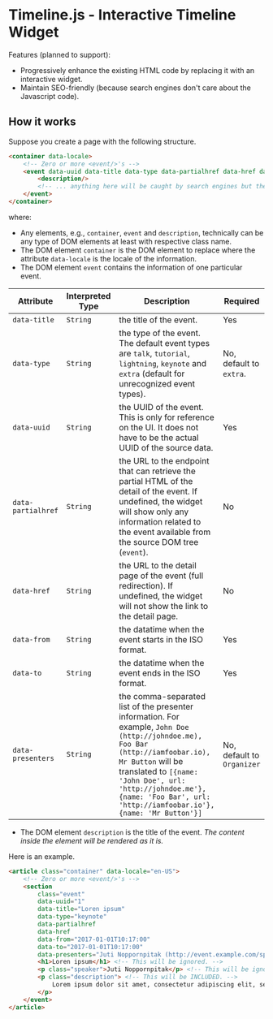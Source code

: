# Timeline.js - Interactive Timeline Widget

Features (planned to support):
* Progressively enhance the existing HTML code by replacing it with an interactive widget.
* Maintain SEO-friendly (because search engines don't care about the Javascript code).

## How it works

Suppose you create a page with the following structure.

```html
<container data-locale>
    <!-- Zero or more <event/>'s -->
    <event data-uuid data-title data-type data-partialhref data-href data-from data-to data-presenters>
        <description/>
        <!-- ... anything here will be caught by search engines but the widget will ignore ... -->
    </event>
</container>
```

where:
* Any elements, e.g., `container`, `event` and `description`, technically can be any type of DOM elements at least with respective class name.
* The DOM element `container` is the DOM element to replace where the attribute `data-locale` is the locale of the information.
* The DOM element `event` contains the information of one particular event.

| Attribute | Interpreted Type | Description | Required |
| --- | --- | --- | --- |
| `data-title` | `String` | the title of the event. | Yes |
| `data-type` | `String` | the type of the event. The default event types are `talk`, `tutorial`, `lightning`, `keynote` and `extra` (default for unrecognized event types). | No, default to `extra`. |
| `data-uuid` | `String` | the UUID of the event. This is only for reference on the UI. It does not have to be the actual UUID of the source data. | Yes |
| `data-partialhref` | `String` | the URL to the endpoint that can retrieve the partial HTML of the detail of the event. If undefined, the widget will show only any information related to the event available from the source DOM tree (`event`). | No |
| `data-href` | `String` | the URL to the detail page of the event (full redirection). If undefined, the widget will not show the link to the detail page. | No |
| `data-from` | `String` | the datatime when the event starts in the ISO format. | Yes |
| `data-to` | `String` | the datatime when the event ends in the ISO format. | Yes |
| `data-presenters` | `String` | the comma-separated list of the presenter information. For example, `John Doe (http://johndoe.me), Foo Bar (http://iamfoobar.io), Mr Button` will be translated to `[{name: 'John Doe', url: 'http://johndoe.me'}, {name: 'Foo Bar', url: 'http://iamfoobar.io'}, {name: 'Mr Button'}]`| No, default to `Organizer` |

* The DOM element `description` is the title of the event. *The content inside the element will be rendered as it is.*

Here is an example.

```html
<article class="container" data-locale="en-US">
    <!-- Zero or more <event/>'s -->
    <section
        class="event"
        data-uuid="1"
        data-title="Loren ipsum"
        data-type="keynote"
        data-partialhref
        data-href
        data-from="2017-01-01T10:17:00"
        data-to="2017-01-01T10:17:00"
        data-presenters="Juti Noppornpitak (http://event.example.com/speakers/shiroyuki)">
        <h1>Loren ipsum</h1> <!-- This will be ignored. -->
        <p class="speaker">Juti Noppornpitak</p> <!-- This will be ignored. -->
        <p class="description"> <!-- This will be INCLUDED. -->
            Lorem ipsum dolor sit amet, consectetur adipiscing elit, sed do eiusmod tempor incididunt ut labore et dolore magna aliqua. Ut enim ad minim veniam, quis nostrud exercitation ullamco laboris nisi ut aliquip ex ea commodo consequat. Duis aute irure dolor in reprehenderit in voluptate velit esse cillum dolore eu fugiat nulla pariatur. Excepteur sint occaecat cupidatat non proident, sunt in culpa qui officia deserunt mollit anim id est laborum.
        </p>
    </event>
</article>
```
